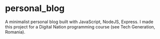 # personal_blog
A minimalist personal blog built with JavaScript, NodeJS, Express. 
I made this project for a Digital Nation programming course (see Tech Generation, Romania).

